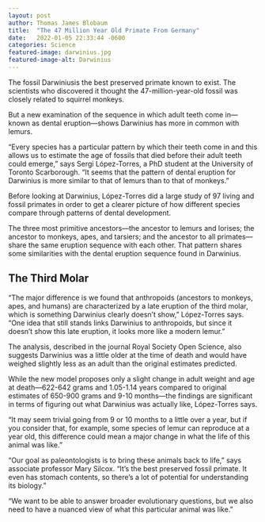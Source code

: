 ```yaml
---
layout: post 
author: Thomas James Blobaum 
title:  "The 47 Million Year Old Primate From Germany"
date:   2022-01-05 22:33:44 -0600
categories: Science
featured-image: darwinius.jpg
featured-image-alt: Darwinius 
---
```

The fossil Darwiniusis the best preserved primate known to exist. The scientists who discovered it thought the 47-million-year-old fossil was closely related to squirrel monkeys.

But a new examination of the sequence in which adult teeth come in—known as dental eruption—shows Darwinius has more in common with lemurs.

“Every species has a particular pattern by which their teeth come in and this allows us to estimate the age of fossils that died before their adult teeth could emerge,” says Sergi López-Torres, a PhD student at the University of Toronto Scarborough. “It seems that the pattern of dental eruption for Darwinius is more similar to that of lemurs than to that of monkeys.”

Before looking at Darwinius, López-Torres did a large study of 97 living and fossil primates in order to get a clearer picture of how different species compare through patterns of dental development.

The three most primitive ancestors—the ancestor to lemurs and lorises; the ancestor to monkeys, apes, and tarsiers; and the ancestor to all primates—share the same eruption sequence with each other. That pattern shares some similarities with the dental eruption sequence found in Darwinius.

## The Third Molar

“The major difference is we found that anthropoids (ancestors to monkeys, apes, and humans) are characterized by a late eruption of the third molar, which is something Darwinius clearly doesn’t show,” López-Torres says. “One idea that still stands links Darwinius to anthropoids, but since it doesn’t show this late eruption, it looks more like a modern lemur.”

The analysis, described in the journal Royal Society Open Science, also suggests Darwinius was a little older at the time of death and would have weighed slightly less as an adult than the original estimates predicted.

While the new model proposes only a slight change in adult weight and age at death—622-642 grams and 1.05-1.14 years compared to original estimates of 650-900 grams and 9-10 months—the findings are significant in terms of figuring out what Darwinius was actually like, López-Torres says.

“It may seem trivial going from 9 or 10 months to a little over a year, but if you consider that, for example, some species of lemur can reproduce at a year old, this difference could mean a major change in what the life of this animal was like.”

“Our goal as paleontologists is to bring these animals back to life,” says associate professor Mary Silcox.  “It’s the best preserved fossil primate. It even has stomach contents, so there’s a lot of potential for understanding its biology.”

“We want to be able to answer broader evolutionary questions, but we also need to have a nuanced view of what this particular animal was like.”

